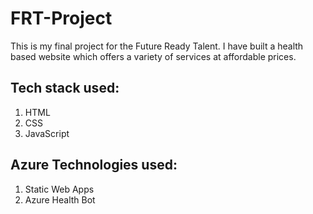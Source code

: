 # FRT-Project

This is my final project for the Future Ready Talent. I have built a health based website which offers a variety of services at affordable prices.

## Tech stack used:
1. HTML
2. CSS
3. JavaScript

## Azure Technologies used:
1. Static Web Apps
2. Azure Health Bot
